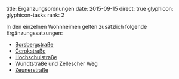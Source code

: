 title: Ergänzungsordnungen
date: 2015-09-15
direct: true
glyphicon: glyphicon-tasks
rank: 2

In den einzelnen Wohnheimen gelten zusätzlich folgende Ergänzungssatzungen:

* [Borsbergstraße](../../documents/legal/bor/constitution_2014.pdf)
* [Gerokstraße](../../documents/legal/ger/constitution_de_2015.pdf)
* [Hochschulstraße](../../documents/legal/hss/constitution_2015.pdf)
* Wundtstraße und Zellescher Weg
* [Zeunerstraße](../../documents/legal/zeu/constitution_2006.pdf)
